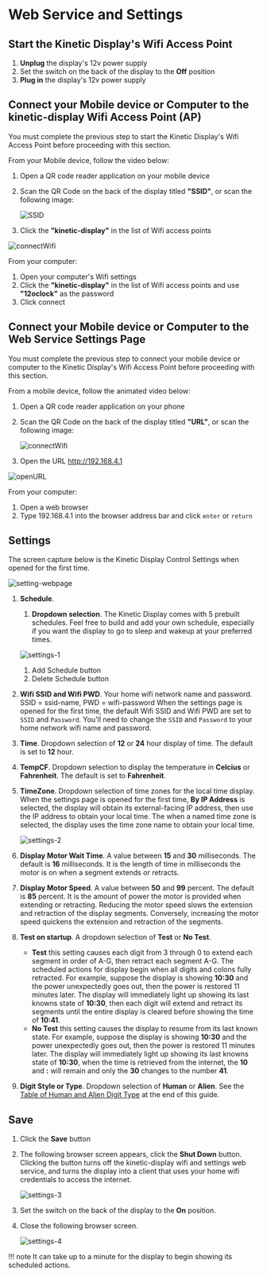 # Web Service and Settings

## Start the Kinetic Display's Wifi Access Point

1. **Unplug** the display's 12v power supply
1. Set the switch on the back of the display to the **Off** position
1. **Plug in** the display's 12v power supply

## Connect your Mobile device or Computer to the **kinetic-display** Wifi Access Point (AP)

You must complete the previous step to start the Kinetic Display's Wifi Access Point before proceeding with this section.

From your Mobile device, follow the video below:

1. Open a QR code reader application on your mobile device
2. Scan the QR Code on the back of the display titled **"SSID"**, or scan the following image:

    ![SSID](../img/QRcodes/kinetic-display-ssid.webp)

3. Click the **"kinetic-display"** in the list of Wifi access points

![connectWifi](../img/user-guide-wifi/connectWifi.webp)

From your computer:

1. Open your computer's Wifi settings
2. Click the **"kinetic-display"** in the list of Wifi access points and use **"12oclock"** as the password
3. Click connect

## Connect your Mobile device or Computer to the Web Service Settings Page

You must complete the previous step to connect your mobile device or computer to the Kinetic Display's Wifi Access Point before proceeding with this section.

From a mobile device, follow the animated video below:

1. Open a QR code reader application on your phone
1. Scan the QR Code on the back of the display titled **"URL"**, or scan the following image:

    ![connectWifi](../img/QRcodes/kinetic-display-url.webp)

1. Open the URL http://192.168.4.1

![openURL](../img/user-guide-wifi/getURL.webp)

From your computer:

1. Open a web browser
2. Type 192.168.4.1 into the browser address bar and click `enter` or `return`

## Settings

The screen capture below is the Kinetic Display Control Settings when opened for the first time.

![setting-webpage](../img/user-guide-settings/settings-overview.webp)

1. **Schedule**.
    1. **Dropdown selection**. The Kinetic Display comes with 5 prebuilt schedules. Feel free to build and add your own schedule, especially if you want the display to go to sleep and wakeup at your preferred times.

    ![settings-1](../img/user-guide-settings/settings-1.webp)

    1. Add Schedule button
    1. Delete Schedule button

1. **Wifi SSID and Wifi PWD**. Your home wifi network name and password. SSID = ssid-name, PWD = wifi-password When the settings page is opened for the first time, the default Wifi SSID and Wifi PWD are set to ```SSID``` and ```Password```. You'll need to change the ```SSID``` and ```Password``` to your home network wifi name and password.
1. **Time**. Dropdown selection of **12** or **24** hour display of time. The default is set to **12** hour.
1. **TempCF**. Dropdown selection to display the temperature in **Celcius** or **Fahrenheit**. The default is set to **Fahrenheit**.
1. **TimeZone**. Dropdown selection of time zones for the local time display. When the settings page is opened for the first time, **By IP Address** is selected, the display will obtain its external-facing IP address, then use the IP address to obtain your local time. The when a named time zone is selected, the display uses the time zone name to obtain your local time.

    ![settings-2](../img/user-guide-settings/settings-2.webp)

1. **Display Motor Wait Time**. A value between **15** and **30** milliseconds.  The default is **16** milliseconds. It is the length of time in milliseconds the motor is on when a segment extends or retracts.
1. **Display Motor Speed**. A value between **50** and **99** percent. The default is **85** percent. It is the amount of power the motor is provided when extending or retracting. Reducing the motor speed slows the extension and retraction of the display segments. Conversely, increasing the motor speed quickens the extension and retraction of the segments.
1. **Test on startup**. A dropdown selection of **Test** or **No Test**.
    - **Test** this setting causes each digit from 3 through 0 to extend each segment in order of A-G, then retract each segment A-G. The scheduled actions for display begin when all digits and colons fully retracted. For example, suppose the display is showing **10:30** and the power unexpectedly goes out, then the power is restored 11 minutes later. The display will immediately light up showing its last knowns state of **10:30**, then each digit will extend and retract its segments until the entire display is cleared before showing the time of **10:41**.
    - **No Test** this setting causes the display to resume from its last known state.  For example, suppose the display is showing **10:30** and the power unexpectedly goes out, then the power is restored 11 minutes later. The display will immediately light up showing its last knowns state of **10:30**, when the time is retrieved from the internet, the **10** and **:** will remain and only the **30** changes to the number **41**.
1. **Digit Style or Type**. Dropdown selection of **Human** or **Alien**. See the [Table of Human and Alien Digit Type](./digittype.md) at the end of this guide.

## Save

1. Click the **Save** button
1. The following browser screen appears, click the **Shut Down** button. Clicking the button turns off the kinetic-display wifi and settings web service, and turns the display into a client that uses your home wifi credentials to access the internet.

    ![settings-3](../img/user-guide-settings/settings-3.webp)

1. Set the switch on the back of the display to the **On** position.
1. Close the following browser screen.

    ![settings-4](../img/user-guide-settings/settings-4.webp)

!!! note
    It can take up to a minute for the display to begin showing its scheduled actions.